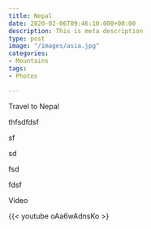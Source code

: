 ```yaml
---
title: Nepal
date: 2020-02-06T09:46:10.000+00:00
description: This is meta description
type: post
image: "/images/asia.jpg"
categories:
- Mountains
tags:
- Photos

---
```

Travel to Nepal

thfsdfdsf

sf

sd

fsd

fdsf

Video

{{< youtube oAa6wAdnsKo >}